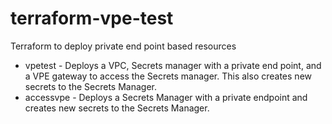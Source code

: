 # terraform-vpe-test

Terraform to deploy private end point based resources 

* vpetest - Deploys a VPC, Secrets manager with a private end point, and a VPE gateway to access the Secrets manager.  This also creates new secrets to the Secrets Manager.
* accessvpe - Deploys a Secrets Manager with a private endpoint and creates new secrets to the Secrets Manager. 

